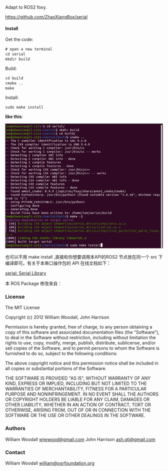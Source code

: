 Adapt to ROS2 foxy. 

https://github.com/ZhaoXiangBox/serial



#### Install

Get the code:

    # open a new terminal 
    cd serial
    mkdir build

Build:

    cd build
    cmake ..
    make

Install:

    sudo make install

**like this**:

<img title="" src="./images/install_Serial_ubuntu.png" alt="" data-align="inline">



也可以不用 make install ,直接和你想要调用本API的ROS2 节点放在同一个 src 下编译即可。有关于本串口操作包的 API 在线文档如下：



[serial: Serial Library](http://wjwwood.io/serial/doc/1.1.0/index.html)



本 ROS Package 修改来自：

### License

The MIT License

Copyright (c) 2012 William Woodall, John Harrison

Permission is hereby granted, free of charge, to any person obtaining a copy of this software and associated documentation files (the "Software"), to deal in the Software without restriction, including without limitation the rights to use, copy, modify, merge, publish, distribute, sublicense, and/or sell copies of the Software, and to permit persons to whom the Software is furnished to do so, subject to the following conditions:

The above copyright notice and this permission notice shall be included in all copies or substantial portions of the Software.

THE SOFTWARE IS PROVIDED "AS IS", WITHOUT WARRANTY OF ANY KIND, EXPRESS OR IMPLIED, INCLUDING BUT NOT LIMITED TO THE WARRANTIES OF MERCHANTABILITY, FITNESS FOR A PARTICULAR PURPOSE AND NONINFRINGEMENT. IN NO EVENT SHALL THE AUTHORS OR COPYRIGHT HOLDERS BE LIABLE FOR ANY CLAIM, DAMAGES OR OTHER LIABILITY, WHETHER IN AN ACTION OF CONTRACT, TORT OR OTHERWISE, ARISING FROM, OUT OF OR IN CONNECTION WITH THE SOFTWARE OR THE USE OR OTHER DEALINGS IN THE SOFTWARE.

### Authors

William Woodall <wjwwood@gmail.com>
John Harrison <ash.gti@gmail.com>

### Contact

William Woodall <william@osrfoundation.org>
